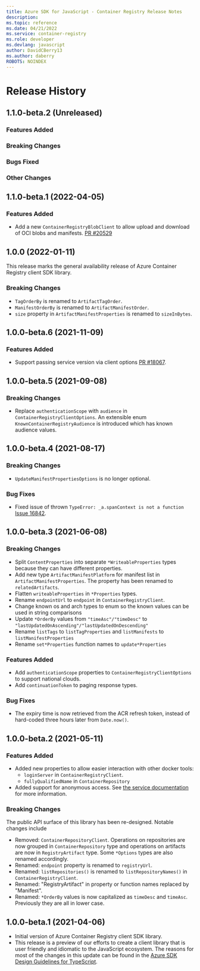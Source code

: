 ```yaml
---
title: Azure SDK for JavaScript - Container Registry Release Notes
description: 
ms.topic: reference
ms.date: 04/21/2022
ms.service: container-registry
ms.role: developer
ms.devlang: javascript
author: DavidCBerry13
ms.author: daberry
ROBOTS: NOINDEX
---
```

# Release History

## 1.1.0-beta.2 (Unreleased)

### Features Added

### Breaking Changes

### Bugs Fixed

### Other Changes

## 1.1.0-beta.1 (2022-04-05)

### Features Added

- Add a new `ContainerRegistryBlobClient` to allow upload and download of OCI blobs and manifests. [PR #20529](https://github.com/Azure/azure-sdk-for-js/pull/20529)

## 1.0.0 (2022-01-11)

This release marks the general availability release of Azure Container Registry client SDK library.

### Breaking Changes

- `TagOrderBy` is renamed to `ArtifactTagOrder`.
- `ManifestOrderBy` is renamed to `ArtifactManifestOrder`.
- `size` property in `ArtifactManifestProperties` is renamed to `sizeInBytes`.

## 1.0.0-beta.6 (2021-11-09)

### Features Added

- Support passing service version via client options [PR #18067](https://github.com/Azure/azure-sdk-for-js/pull/18067).

## 1.0.0-beta.5 (2021-09-08)

### Breaking Changes

- Replace `authenticationScope` with `audience` in `ContainerRegistryClientOptions`. An extensible enum `KnownContainerRegistryAudience` is introduced which has known audience values.

## 1.0.0-beta.4 (2021-08-17)

### Breaking Changes

- `UpdateManifestPropertiesOptions` is no longer optional.

### Bug Fixes

- Fixed issue of thrown `TypeError: _a.spanContext is not a function` [Issue 16842](https://github.com/Azure/azure-sdk-for-js/issues/16842).

## 1.0.0-beta.3 (2021-06-08)

### Breaking Changes

- Split `ContentProperties` into separate `*WriteableProperties` types because they can have different properties.
- Add new type `ArtifactManifestPlatform` for manifest list in `ArtifactManifestProperties`. The property has been renamed to `relatedArtifacts`.
- Flatten `writeableProperties` in `*Properties` types.
- Rename `endpointUrl` to `endpoint` in `ContainerRegistryClient`.
- Change known os and arch types to enum so the known values can be used in string comparisons
- Update `*OrderBy` values from `"timeAsc"/"timeDesc"` to `"lastUpdatedOnAscending"/"lastUpdatedOnDescending"`
- Rename `listTags` to `listTagProperties` and `listManifests` to `listManifestProperties`
- Rename `set*Properties` function names to `update*Properties`

### Features Added

- Add `authenticationScope` properties to `ContainerRegistryClientOptions` to support national clouds.
- Add `continuationToken` to paging response types.

### Bug Fixes

- The expiry time is now retrieved from the ACR refresh token, instead of hard-coded three hours later from `Date.now()`.

## 1.0.0-beta.2 (2021-05-11)

### Features Added

- Added new properties to allow easier interaction with other docker tools:
  - `loginServer` in `ContainerRegistryClient`.
  - `fullyQualifiedName` in `ContainerRepository`
- Added support for anonymous access. See [the service documentation](https://docs.microsoft.com/azure/container-registry/container-registry-faq#how-do-i-enable-anonymous-pull-access) for more information.

### Breaking Changes

The public API surface of this library has been re-designed. Notable changes include

- Removed: `ContainerRepositoryClient`. Operations on repositories are now grouped in `ContainerRepository` type and operations on artifacts are now in `RegistryArtifact` type. Some `*Options` types are also renamed accordingly.
- Renamed: `endpoint` property is renamed to `registryUrl`.
- Renamed: `listRepositories()` is renamed to `listRepositoryNames()` in `ContainerRegistryClient`.
- Renamed: "RegistryArtifact" in property or function names replaced by "Manifest".
- Renamed: `*OrderBy` values is now capitalized as `timeDesc` and `timeAsc`. Previously they are all in lower case.

## 1.0.0-beta.1 (2021-04-06)

- Initial version of Azure Container Registry client SDK library.
- This release is a preview of our efforts to create a client library that is user friendly and
  idiomatic to the JavaScript ecosystem. The reasons for most of the changes in this update can be found in the
  [Azure SDK Design Guidelines for TypeScript](https://azure.github.io/azure-sdk/typescript_introduction.html).
